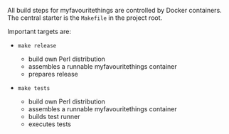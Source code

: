 All build steps for myfavouritethings are controlled by Docker containers. The central starter is the `Makefile` in the project root.

Important targets are:
* `make release`
    * build own Perl distribution
    * assembles a runnable myfavouritethings container
    * prepares release
    
* `make tests` 
    * build own Perl distribution
    * assembles a runnable myfavouritethings container
    * builds test runner
    * executes tests
